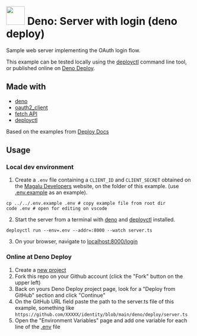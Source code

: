 # <img src="https://deno.land/logo.svg" width="50px" /> Deno: Server with login (deno deploy)

Sample web server implementing the OAuth login flow.

This example can be tested locally using the [deployctl][deployctl] command line tool, or published
online on [Deno Deploy][denodeploy].

## Made with

- [deno][deno]
- [oauth2_client][oauth2_client]
- [fetch API][fetchapi]
- [deployctl][deployctl]

Based on the examples from [Deploy Docs][deploydocs]

## Usage

### Local dev environment

1. Create a `.env` file containing a `CLIENT_ID` and `CLIENT_SECRET` obtained
on the [Magalu Developers][devportal] website, on the folder of this example.
(use [.env.example](../../.env.example) as an example).

```shell
cp ../../.env.example .env # copy example file from root dir
code .env # open for editing on vscode
```

2. Start the server from a terminal with [deno][deno] and [deployctl][deployctl] installed.

```shell
deployctl run --env=.env --addr=:8000 --watch server.ts
```

3. On your browser, navigate to [localhost:8000/login](http://localhost:8000/login)

### Online at Deno Deploy

1. Create a [new project][newproject]
2. Fork this repo on your Github account (click the "Fork" button on the upper left)
3. Back on yours Deno Deploy project page, look for a "Deploy from GitHub" section and click "Continue"
4. On the GitHub URL field paste the path to the server.ts file of this example, something like
`https://github.com/XXXXX/identity/blob/main/deno/deploy/server.ts `
5. Open the "Environment Variables" page and add one variable for each line of the [.env](../../.env.example)
file

[deno]: https://deno.land/
[denodeploy]: https://deno.com/deploy
[oauth2_client]: https://deno.land/x/oauth2_client@v0.2.1
[devportal]: http://alpha.dev.magalu.com
[fetchapi]: https://developer.mozilla.org/en-US/docs/Web/API/Fetch_API
[deployctl]: https://deno.com/deploy/docs/deployctl
[deploydocs]: https://deno.com/deploy/docs
[newproject]: https://dash.deno.com/new

